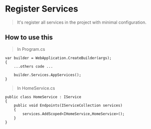 # Register Services

> It's register all services in the project with minimal configuration.

## How to use this

> In Program.cs

```code
var builder = WebApplication.CreateBuilder(args);
{
    ...others code ...

    builder.Services.AppServices();
}
```

> In HomeService.cs

```code
public class HomeService : IService
{
    public void Endpoints(IServiceCollection services)
    {
        services.AddScoped<IHomeService,HomeService>();
    }
}
```
